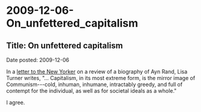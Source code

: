 # 2009-12-06-On_unfettered_capitalism

## Title:  On unfettered capitalism
Date posted: 2009-12-06  


In a [letter to the New Yorker](http://www.newyorker.com/magazine/letters/2009/12/07/091207mama_mail4) on a review of a biography of Ayn Rand, Lisa Turner writes,
"... Capitalism, in its most extreme form, is the mirror image of Communism---cold, inhuman, inhumane, intractably greedy, and full of contempt for the individual, as well as for societal ideals as a whole."

I agree.
